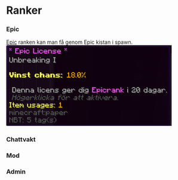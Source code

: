 # Ranker


### Epic
[Epic](/ranker/epic.md) ranken kan man få genom Epic kistan i spawn.  
![epic](../bilder/epiclicense.png)

### Chattvakt

### Mod

### Admin
